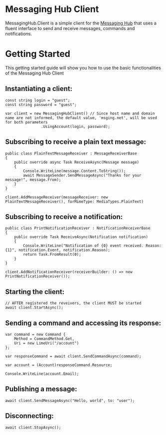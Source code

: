 
# Messaging Hub Client

MessagingHub.Client is a simple client for the [Messaging Hub](https://messaginghub.io/) that uses a fluent interface to send and receive messages, commands and notifications.

# Getting Started

This getting started guide will show you how to use the basic functionalities of the Messaging Hub Client 

## Instantiating a client:

```CSharp
const string login = "guest";
const string password = "guest";

var client = new MessagingHubClient() // Since host name and domain name are not informed, the default value, 'msging.net', will be used for both parameters
                .UsingAccount(login, password);
```

## Subscribing to receive a plain text message:

```CSharp 
public class PlainTextMessageReceiver : MessageReceiverBase
{
    public override async Task ReceiveAsync(Message message)
    {
        Console.WriteLine(message.Content.ToString());
        await MessageSender.SendMessageAsync("Thanks for your message!", message.From);
    }
}

client.AddMessageReceiver(messageReceiver: new PlainTextMessageReceiver(), forMimeType: MediaTypes.PlainText)
```

## Subscribing to receive a notification:

```CSharp 
public class PrintNotificationReceiver : NotificationReceiverBase
{
    public override Task ReceiveAsync(Notification notification)
    {
        Console.WriteLine("Notification of {0} event received. Reason: {1}", notification.Event, notification.Reason);
        return Task.FromResult(0);
    }
}

client.AddNotificationReceiver(receiverBuilder: () => new PrintNotificationReceiver());
```


## Starting the client:

```CSharp 
// AFTER registered the reveivers, the client MUST be started
await client.StartAsync();

```

## Sending a command and accessing its response:

```CSharp 
var command = new Command {
    Method = CommandMethod.Get,
    Uri = new LimeUri("/account")
};

var responseCommand = await client.SendCommandAsync(command);

var account = (Account)responseCommand.Resource;

Console.WriteLine(account.Email);
```

## Publishing a message:

```CSharp 
await client.SendMessageAsync("Hello, world", to: "user");
```

## Disconnecting:

```CSharp 
await client.StopAsync();
```
